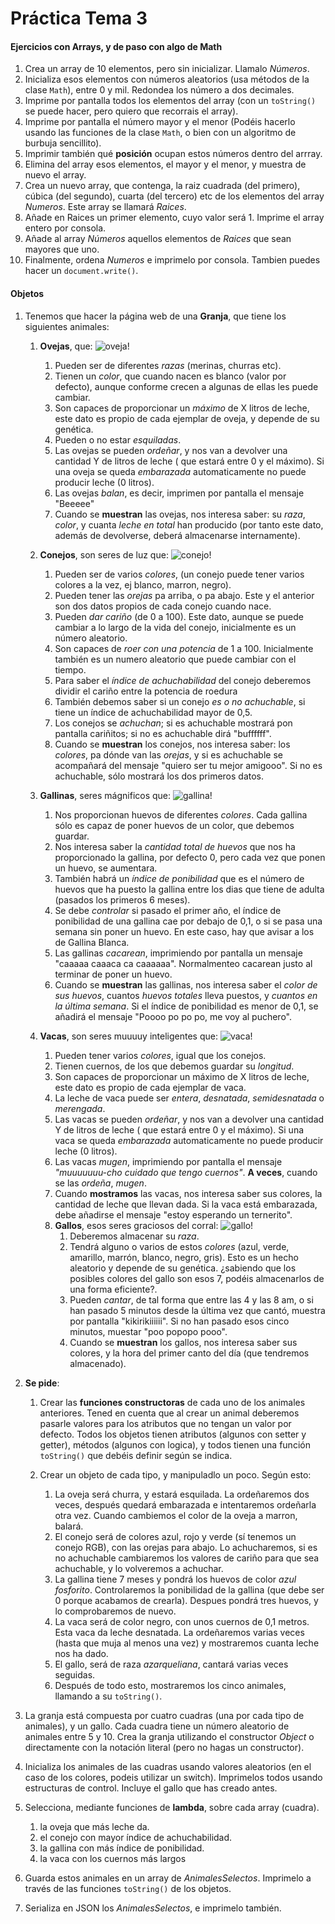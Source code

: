 # Práctica Tema 3

#### **Ejercicios con Arrays, y de paso con algo de Math**
   1. Crea un array de 10 elementos, pero sin inicializar. Llamalo *Números*.
   2. Inicializa esos elementos con números aleatorios (usa métodos de la clase `Math`), entre 0 y mil. Redondea los número a dos decimales.
   4. Imprime por pantalla todos los elementos del array (con un `toString()` se puede hacer, pero quiero que recorrais el array).
   5. Imprime por pantalla el número mayor  y el menor (Podéis hacerlo usando las funciones de la clase `Math`, o bien con un algoritmo de burbuja sencillito).
   6. Imprimir también qué **posición** ocupan estos números dentro del arrray.
   7. Elimina del array esos elementos, el mayor y el menor, y muestra de nuevo el array.
   8. Crea un nuevo array, que contenga, la raiz cuadrada (del primero), cúbica (del segundo), cuarta (del tercero) etc de los elementos del array *Numeros*. Este array se llamará *Raices*.
   9. Añade en Raices un primer elemento, cuyo valor será 1. Imprime el array entero por consola.
   10. Añade al array *Números* aquellos elementos de *Raices* que sean mayores que uno.
   11. Finalmente, ordena *Numeros* e imprimelo por consola. Tambien puedes hacer un `document.write()`.


#### Objetos
   1. Tenemos que hacer la página web de una **Granja**, que tiene los siguientes animales:

       1.  **Ovejas**, que: ![oveja!](img/oveja.PNG)
            1. Pueden ser de diferentes *razas* (merinas, churras etc).
            2. Tienen un *color*, que cuando nacen es blanco (valor por defecto), aunque conforme crecen a algunas de ellas les puede cambiar.
            3. Son capaces de proporcionar un *máximo* de X litros de leche, este dato es propio de cada ejemplar de oveja, y depende de su genética. 
            4. Pueden o no estar *esquiladas*.
            5. Las ovejas se pueden *ordeñar*, y nos van a devolver una cantidad Y de litros de leche ( que estará entre 0 y el máximo). Si una oveja se queda *embarazada* automaticamente no puede producir leche (0 litros).
            6. Las ovejas *balan*, es decir, imprimen por pantalla el mensaje "Beeeee"
            7. Cuando se **muestran** las ovejas, nos interesa saber: su *raza*, *color*, y cuanta *leche en total* han producido (por tanto este dato, además de devolverse, deberá almacenarse internamente).

       2. **Conejos**, son seres de luz que: ![conejo!](img/conejo.PNG)
            1. Pueden ser de varios *colores*, (un conejo puede tener varios colores a la vez, ej blanco, marron, negro).
            2. Pueden tener las *orejas* pa arriba, o pa abajo. Este y el anterior son dos datos propios de cada conejo cuando nace.
            3. Pueden *dar cariño* (de 0 a 100). Este dato, aunque se puede cambiar a lo largo de la vida del conejo, inicialmente es un número aleatorio.
            4. Son capaces de *roer con una potencia* de 1 a 100. Inicialmente también es un numero aleatorio que puede cambiar con el tiempo.
            5. Para saber el *índice de achuchabilidad* del conejo deberemos dividir el cariño entre la potencia de roedura
            6.  También debemos saber si un conejo *es o no achuchable*, si tiene un índice de achuchabilidad mayor de 0,5.
            7.  Los conejos se *achuchan*; si es achuchable mostrará pon pantalla cariñitos; si no es achuchable dirá "buffffff".
            8.  Cuando se **muestran** los conejos, nos interesa saber: los *colores*, pa dónde van las *orejas*, y si es achuchable se acompañará del mensaje "quiero ser tu mejor amigooo". Si no es achuchable, sólo mostrará los dos primeros datos.
   
       3. **Gallinas**, seres mágnificos que: ![gallina!](img/gallina.jpg)
            1.  Nos proporcionan huevos de diferentes *colores*. Cada gallina sólo es capaz de poner huevos de un color, que debemos guardar. 
            2.  Nos interesa saber la *cantidad total de huevos* que nos ha proporcionado la gallina, por defecto 0, pero cada vez que ponen un huevo, se aumentara. 
            3.  También habrá un *índice de ponibilidad* que es el número de huevos que ha puesto la gallina entre los dias que tiene de adulta (pasados los primeros 6 meses).
            4.  Se debe *controlar* si pasado el primer año, el índice de ponibilidad de una gallina cae por debajo de 0,1, o si se pasa una semana sin poner un huevo. En este caso, hay que avisar a los de Gallina Blanca.
            5.  Las gallinas *cacarean*, imprimiendo por pantalla un mensaje "caaaaa caaaca ca caaaaaa". Normalmenteo cacarean justo al terminar de poner un huevo.
            6.  Cuando se **muestran** las gallinas, nos interesa saber el *color de sus huevos*, cuantos *huevos totales* lleva puestos, y *cuantos en la última semana*. Si el índice de ponibilidad es menor de 0,1, se añadirá el mensaje "Poooo po po po, me voy al puchero".
      1. **Vacas**, son seres muuuuy inteligentes que: ![vaca!](img/vaca.jpg)
            1. Pueden tener varios *colores*, igual que los conejos.
            2. Tienen cuernos, de los que debemos guardar su *longitud*.
            3. Son capaces de proporcionar un máximo de X litros de leche, este dato es propio de cada ejemplar de vaca. 
            4. La leche de vaca puede ser *entera*, *desnatada*, *semidesnatada* o *merengada*.
            5. Las vacas se pueden *ordeñar*, y nos van a devolver una cantidad Y de litros de leche ( que estará entre 0 y el máximo). Si una vaca se queda *embarazada* automaticamente no puede producir leche (0 litros).
            6. Las vacas *mugen*, imprimiendo por pantalla el mensaje *"muuuuuuu-cho cuidado que tengo cuernos"*. **A veces**, cuando se las *ordeña*, *mugen*.
            7. Cuando **mostramos** las vacas, nos interesa saber sus colores, la cantidad de leche que llevan dada. Si la vaca está embarazada, debe añadirse el mensaje "estoy esperando un ternerito".
         2. **Gallos**, esos seres graciosos del corral: ![gallo!](img/gallo.PNG)
            1. Deberemos almacenar su *raza*.
            2. Tendrá alguno o varios de estos *colores* (azul, verde, amarillo, marrón, blanco, negro, gris). Esto es un hecho aleatorio y depende de su genética. ¿sabiendo que los posibles colores del gallo son esos 7, podéis almacenarlos de una forma eficiente?.
            3. Pueden *cantar*, de tal forma que entre las 4 y las 8 am, o si han pasado 5 minutos desde la última vez que cantó, muestra por pantalla "kikirikiiiiii". Si no han pasado esos cinco minutos, muestar "poo popopo pooo".
            4. Cuando se **muestran** los gallos, nos interesa saber sus colores, y la hora del primer canto del día (que tendremos almacenado).
         
   2. **Se pide**:
      1. Crear las **funciones constructoras** de cada uno de los animales anteriores. Tened en cuenta que al crear un animal deberemos pasarle valores para los atributos que no tengan un valor por defecto. Todos los objetos tienen atributos (algunos con setter y getter), métodos (algunos con logica), y todos tienen una función `toString()` que debéis definir según se indica.
   
      2. Crear un objeto de cada tipo, y manipuladlo un poco. Según esto:
         1. La oveja será churra, y estará esquilada. La ordeñaremos dos veces, después quedará embarazada e intentaremos ordeñarla otra vez. Cuando cambiemos el color de la oveja a marron, balará. 
         2. El conejo será de colores azul, rojo y verde (sí tenemos un conejo RGB), con las orejas para abajo. Lo achucharemos, si es no achuchable cambiaremos los valores de cariño para que sea achuchable, y lo volveremos a achuchar.
         3. La gallina tiene 7 meses y pondrá los huevos de color *azul fosforito*. Controlaremos la ponibilidad de la gallina (que debe ser 0 porque acabamos de crearla). Despues pondrá tres huevos, y lo comprobaremos de nuevo.
         4. La vaca será de color negro, con unos cuernos de 0,1 metros. Esta vaca da leche desnatada. La ordeñaremos varias veces (hasta que muja al menos una vez) y mostraremos cuanta leche nos ha dado.
         5. El gallo, será de raza *azarqueliana*, cantará varias veces seguidas.
         6. Después de todo esto, mostraremos los cinco animales, llamando a su `toString()`.
   
  
   3. La granja está compuesta por cuatro cuadras (una por cada tipo de animales), y un gallo. Cada cuadra tiene un número aleatorio de animales entre 5 y 10. Crea la granja utilizando el constructor *Object* o directamente con la notación literal (pero no hagas un constructor).
   4. Inicializa los animales de las cuadras usando valores aleatorios (en el caso de los colores, podeis utilizar un switch). Imprimelos todos usando estructuras de control. Incluye el gallo que has creado antes.
   5. Selecciona, mediante funciones de **lambda**, sobre cada array (cuadra).
         1. la oveja que más leche da.
         2. el conejo con mayor índice de achuchabilidad.
         3. la gallina con más índice de ponibilidad.
         4. la vaca con los cuernos más largos
   6. Guarda estos animales en un array de *AnimalesSelectos*. Imprimelo a través de las funciones `toString()` de los objetos.
   7.  Serializa en JSON los *AnimalesSelectos*, e imprimelo también.
   
